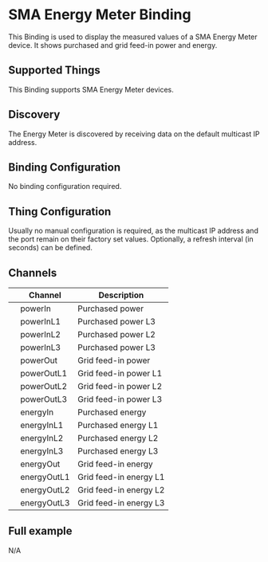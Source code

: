 # SMA Energy Meter Binding

This Binding is used to display the measured values of a SMA Energy Meter device.
It shows purchased and grid feed-in power and energy.

## Supported Things

This Binding supports SMA Energy Meter devices.

## Discovery

The Energy Meter is discovered by receiving data on the default multicast IP address.

## Binding Configuration

No binding configuration required.

## Thing Configuration

Usually no manual configuration is required, as the multicast IP address and the port remain on their factory set values.
Optionally, a refresh interval (in seconds) can be defined.

## Channels

|   | Channel     | Description            |
|---|-------------|------------------------|
|   | powerIn     | Purchased power        |
|   | powerInL1   | Purchased power L3     |
|   | powerInL2   | Purchased power L2     |
|   | powerInL3   | Purchased power L3     |
|   | powerOut    | Grid feed-in power     |
|   | powerOutL1  | Grid feed-in power L1  |
|   | powerOutL2  | Grid feed-in power L2  |
|   | powerOutL3  | Grid feed-in power L3  |
|   | energyIn    | Purchased energy       |
|   | energyInL1  | Purchased energy L1    |
|   | energyInL2  | Purchased energy L2    |
|   | energyInL3  | Purchased energy L3    |
|   | energyOut   | Grid feed-in energy    |
|   | energyOutL1 | Grid feed-in energy L1 |
|   | energyOutL2 | Grid feed-in energy L2 |
|   | energyOutL3 | Grid feed-in energy L3 |

## Full example

N/A
